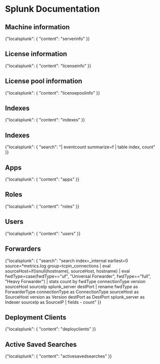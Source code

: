 # Splunk Documentation
## Machine information
{"localsplunk": { "content": "serverinfo" }}

## License information
{"localsplunk": { "content": "licenseinfo" }}

## License pool information
{"localsplunk": { "content": "licensepoolinfo" }}

## Indexes
{"localsplunk": { "content": "indexes" }}

## Indexes
{"localsplunk": { "search": "| eventcount summarize=f | table index, count" }}

## Apps
{"localsplunk": { "content": "apps" }}

## Roles
{"localsplunk": { "content": "roles" }}

## Users
{"localsplunk": { "content": "users" }}

## Forwarders
{"localsplunk": { "search": "search index=_internal earliest=0 source=*metrics.log group=tcpin_connections | eval sourceHost=if(isnull(hostname), sourceHost, hostname) | eval fwdType=case(fwdType==\"uf\", \"Universal Forwarder\", fwdType==\"full\", \"Heavy Forwarder\") | stats count by fwdType connectionType version sourceHost sourceIp splunk_server destPort | rename fwdType as ForwarderType connectionType as ConnectionType sourceHost as SourceHost version as Version destPort as DestPort splunk_server as Indexer sourceIp as SourceIP | fields - count" }}

## Deployment Clients
{"localsplunk": { "content": "deployclients" }}

## Active Saved Searches
{"localsplunk": { "content": "activesavedsearches" }}
